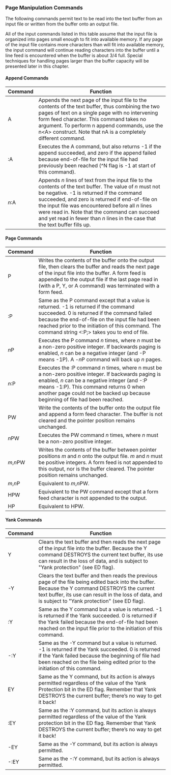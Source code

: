### Page Manipulation Commands

The following commands permit text to be read into the text buffer from
an input file or written from the buffer onto an output file.

All of the input commands listed in this table assume that the input file
is organized into pages small enough to fit into available memory. If any
page of the input file contains more characters than will fit into
available memory, the input command will continue reading characters into
the buffer until a line feed is encountered when the buffer is about 3/4
full. Special techniques for handling pages larger than the buffer
capacity will be presented later in this chapter.

#### Append Commands

| Command | Function |
| ------- | -------- |
| A | Appends the next page of the input file to the contents of the text buffer, thus combining the two pages of text on a single page with no intervening form feed character. This command takes no argument. To perform n append commands, use the n\<A\> construct. Note that nA is a completely different command. |
| :A | Executes the A command, but also returns -1 if the append succeeded, and zero if the append failed because end-of-file for the input file had previously been reached (\^N flag is -1 at start of this command). |
| *n*:A | Appends *n* lines of text from the input file to the contents of the text buffer. The value of *n* must not be negative. -1 is returned if the command succeeded, and zero is returned if end-of-file on the input file was encountered before all *n* lines were read in. Note that the command can succeed and yet read in fewer than *n* lines in the case that the text buffer fills up. |

#### Page Commands

| Command | Function |
| ------- | -------- |
| P | Writes the contents of the buffer onto the output file, then clears the buffer and reads the next page of the input file into the buffer. A form feed is appended to the output file if the last page read in (with a P, Y, or A command) was terminated with a form feed. |
| :P | Same as the P command except that a value is returned. -1 is returned if the command succeeded. 0 is returned if the command failed because the end-of-file on the input file had been reached prior to the initiation of this command. The command string \<:P;\> takes you to end of file. |
| *n*P | Executes the P command *n* times, where *n* must be a non-zero positive integer. If backwards paging is enabled, *n* can be a negative integer (and -P means -1P). A -*n*P command will back up *n* pages. |
| *n*:P | Executes the :P command *n* times, where n must be a non-zero positive integer. If backwards paging is enabled, *n* can be a negative integer (and -:P means -1:P). This command returns 0 when another page could not be backed up because beginning of file had been reached. |
| PW | Write the contents of the buffer onto the output file and append a form feed character. The buffer is not cleared and the pointer position remains unchanged. |
| *n*PW | Executes the PW command *n* times, where *n* must be a non-zero positive integer. |
| *m*,*n*PW | Writes the contents of the buffer between pointer positions *m* and *n* onto the output file. *m* and *n* must be positive integers. A form feed is not appended to this output, nor is the buffer cleared. The pointer position remains unchanged. |
| *m*,*n*P | Equivalent to *m*,*n*PW. |
| HPW | Equivalent to the PW command except that a form feed character is not appended to the output. |
| HP | Equivalent to HPW. |

#### Yank Commands

| Command | Function |
| ------- | -------- |
| Y | Clears the text buffer and then reads the next page of the input file into the buffer. Because the Y command DESTROYS the current text buffer, its use can result in the loss of data, and is subject to "Yank protection" (see ED flag). |
| -Y | Clears the text buffer and then reads the previous page of the file being edited back into the buffer. Because the Y command DESTROYS the current text buffer, its use can result in the loss of data, and is subject to "Yank protection" (see ED flag). |
| :Y | Same as the Y command but a value is returned. -1 is returned if the Yank succeeded. 0 is returned if the Yank failed because the end-of-file had been reached on the input file prior to the initiation of this command. |
| -:Y | Same as the -Y command but a value is returned. -1 is returned if the Yank succeeded. 0 is returned if the Yank failed because the beginning of file had been reached on the file being edited prior to the initiation of this command. |
| EY | Same as the Y command, but its action is always permitted regardless of the value of the Yank Protection bit in the ED flag. Remember that Yank DESTROYS the current buffer; there’s no way to get it back! |
| :EY | Same as the :Y command, but its action is always permitted regardless of the value of the Yank protection bit in the ED flag. Remember that Yank DESTROYS the current buffer; there’s no way to get it back! |
| -EY | Same as the -Y command, but its action is always permitted. |
| -:EY | Same as the -:Y command, but its action is always permitted. |

